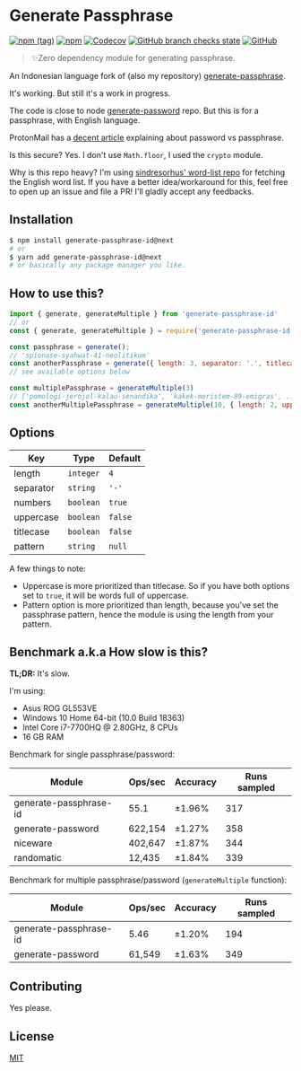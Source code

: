 # Generate Passphrase

[![npm (tag)](https://img.shields.io/npm/v/generate-passphrase-id/next?style=flat-square)](https://www.npmjs.com/package/generate-passphrase-id) [![npm](https://img.shields.io/npm/dm/generate-passphrase-id?style=flat-square)](https://www.npmjs.com/package/generate-passphrase-id) [![Codecov](https://img.shields.io/codecov/c/github/aldy505/generate-passphrase-id?style=flat-square)](https://codecov.io/gh/aldy505/generate-passphrase-id) [![GitHub branch checks state](https://img.shields.io/github/checks-status/aldy505/generate-passphrase-id/master?style=flat-square)](https://github.com/aldy505/generate-passphrase-id/actions) [![GitHub](https://img.shields.io/github/license/aldy505/generate-passphrase-id?style=flat-square)](https://github.com/aldy505/generate-passphrase-id/blob/master/LICENSE)

> ✨Zero dependency module for generating passphrase.

An Indonesian language fork of (also my repository) [generate-passphrase](https://github.com/aldy505/generate-passphrase).

It's working. But still it's a work in progress.

The code is close to node [generate-password](https://github.com/brendanashworth/generate-password) repo. But this is for a passphrase, with English language.

ProtonMail has a [decent article](https://protonmail.com/blog/protonmail-com-blog-password-vs-passphrase/) explaining about password vs passphrase. 

Is this secure? Yes. I don't use `Math.floor`, I used the `crypto` module.

Why is this repo heavy? I'm using [sindresorhus' word-list repo](https://github.com/sindresorhus/word-list) for fetching the English word list. If you have a better idea/workaround for this, feel free to open up an issue and file a PR! I'll gladly accept any feedbacks.

## Installation
```bash
$ npm install generate-passphrase-id@next
# or
$ yarn add generate-passphrase-id@next
# or basically any package manager you like.
```

## How to use this? 

```js
import { generate, generateMultiple } from 'generate-passphrase-id'
// or
const { generate, generateMultiple } = require('generate-passphrase-id')

const passphrase = generate();
// 'spionase-syahwat-41-neolitikum'
const anotherPassphrase = generate({ length: 3, separator: '.', titlecase: true }) 
// see available options below

const multiplePassphrase = generateMultiple(3)
// ['pomologi-jerojol-kalau-senandika', 'kakek-meristem-89-emigras', ... ]
const anotherMultiplePassphrase = generateMultiple(10, { length: 2, uppercase: true, numbers: false })

```

## Options

| Key | Type | Default |
| --- | --- | --- |
| length | `integer` | `4` |
| separator | `string` | `'-'` |
| numbers | `boolean` | `true` |
| uppercase | `boolean` | `false` |
| titlecase | `boolean` | `false` |
| pattern | `string` | `null` |

A few things to note:
 * Uppercase is more prioritized than titlecase. So if you have both options set to `true`, it will be words full of uppercase.
 * Pattern option is more prioritized than length, because you've set the passphrase pattern, hence the module is using the length from your pattern.

## Benchmark a.k.a How slow is this?

**TL;DR:** It's slow.

I'm using:
* Asus ROG GL553VE
* Windows 10 Home 64-bit (10.0 Build 18363)
* Intel Core i7-7700HQ @ 2.80GHz, 8 CPUs
* 16 GB RAM

Benchmark for single passphrase/password:

| Module | Ops/sec | Accuracy | Runs sampled |
| --- | --- | --- | --- |
| generate-passphrase-id | 55.1 | ±1.96% | 317 |
| generate-password | 622,154 | ±1.27% | 358 |
| niceware | 402,647 | ±1.87% | 344 | 
| randomatic | 12,435 | ±1.84% | 339 |

Benchmark for multiple passphrase/password (`generateMultiple` function):

| Module | Ops/sec | Accuracy | Runs sampled |
| --- | --- | --- | --- |
| generate-passphrase-id | 5.46 | ±1.20% | 194 |
| generate-password | 61,549 | ±1.63% | 349 |

## Contributing

Yes please.

## License

[MIT](https://github.com/aldy505/generate-passphrase/blob/master/LICENSE)
